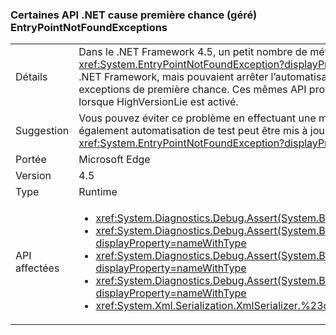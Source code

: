 ### <a name="some-net-apis-cause-first-chance-handled-entrypointnotfoundexceptions"></a>Certaines API .NET cause première chance (géré) EntryPointNotFoundExceptions

|   |   |
|---|---|
|Détails|Dans le .NET Framework 4.5, un petit nombre de méthodes .NET a commencé lever de première chance <xref:System.EntryPointNotFoundException?displayProperty=name>s. Ces exceptions étaient gérées dans le .NET Framework, mais pouvaient arrêter l’automatisation des tests, car celle-ci ne s’attendait pas à des exceptions de première chance. Ces mêmes API provoquent l’arrêt de certaines exécutions ApiVerifier lorsque HighVersionLie est activé.|
|Suggestion|Vous pouvez éviter ce problème en effectuant une mise à niveau vers .NET Framework 4.5.1. Vous pouvez également automatisation de test peut être mis à jour pour ne pas arrêter de première chance <xref:System.EntryPointNotFoundException?displayProperty=name>s.|
|Portée|Microsoft Edge|
|Version|4.5|
|Type|Runtime|
|API affectées|<ul><li><xref:System.Diagnostics.Debug.Assert(System.Boolean)?displayProperty=nameWithType></li><li><xref:System.Diagnostics.Debug.Assert(System.Boolean,System.String)?displayProperty=nameWithType></li><li><xref:System.Diagnostics.Debug.Assert(System.Boolean,System.String,System.String)?displayProperty=nameWithType></li><li><xref:System.Diagnostics.Debug.Assert(System.Boolean,System.String,System.String,System.Object[])?displayProperty=nameWithType></li><li><xref:System.Xml.Serialization.XmlSerializer.%23ctor(System.Type)?displayProperty=nameWithType></li></ul>|

